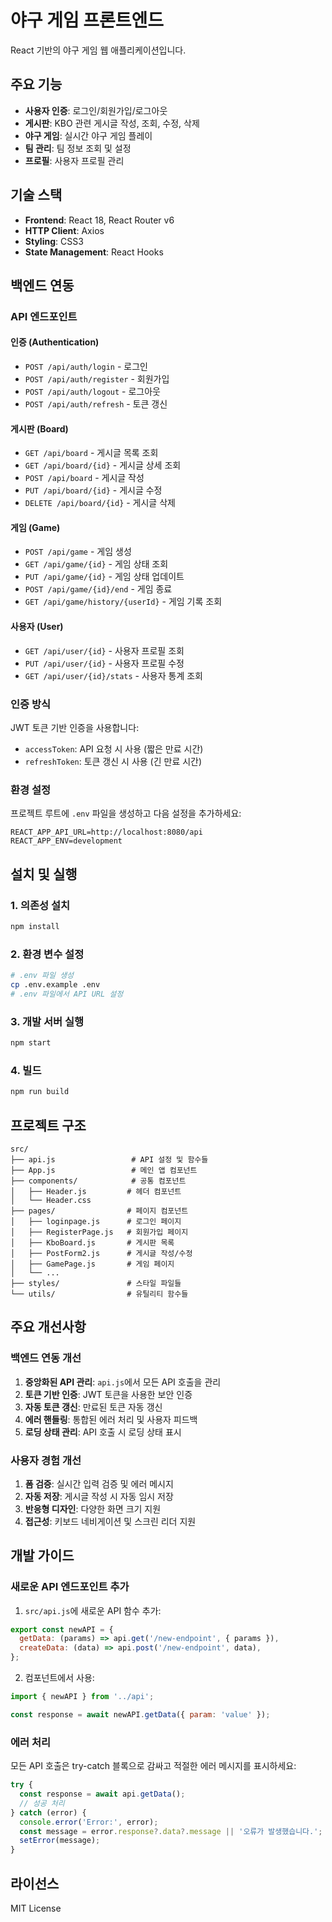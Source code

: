 # 야구 게임 프론트엔드

React 기반의 야구 게임 웹 애플리케이션입니다.

## 주요 기능

- **사용자 인증**: 로그인/회원가입/로그아웃
- **게시판**: KBO 관련 게시글 작성, 조회, 수정, 삭제
- **야구 게임**: 실시간 야구 게임 플레이
- **팀 관리**: 팀 정보 조회 및 설정
- **프로필**: 사용자 프로필 관리

## 기술 스택

- **Frontend**: React 18, React Router v6
- **HTTP Client**: Axios
- **Styling**: CSS3
- **State Management**: React Hooks

## 백엔드 연동

### API 엔드포인트

#### 인증 (Authentication)
- `POST /api/auth/login` - 로그인
- `POST /api/auth/register` - 회원가입
- `POST /api/auth/logout` - 로그아웃
- `POST /api/auth/refresh` - 토큰 갱신

#### 게시판 (Board)
- `GET /api/board` - 게시글 목록 조회
- `GET /api/board/{id}` - 게시글 상세 조회
- `POST /api/board` - 게시글 작성
- `PUT /api/board/{id}` - 게시글 수정
- `DELETE /api/board/{id}` - 게시글 삭제

#### 게임 (Game)
- `POST /api/game` - 게임 생성
- `GET /api/game/{id}` - 게임 상태 조회
- `PUT /api/game/{id}` - 게임 상태 업데이트
- `POST /api/game/{id}/end` - 게임 종료
- `GET /api/game/history/{userId}` - 게임 기록 조회

#### 사용자 (User)
- `GET /api/user/{id}` - 사용자 프로필 조회
- `PUT /api/user/{id}` - 사용자 프로필 수정
- `GET /api/user/{id}/stats` - 사용자 통계 조회

### 인증 방식

JWT 토큰 기반 인증을 사용합니다:
- `accessToken`: API 요청 시 사용 (짧은 만료 시간)
- `refreshToken`: 토큰 갱신 시 사용 (긴 만료 시간)

### 환경 설정

프로젝트 루트에 `.env` 파일을 생성하고 다음 설정을 추가하세요:

```env
REACT_APP_API_URL=http://localhost:8080/api
REACT_APP_ENV=development
```

## 설치 및 실행

### 1. 의존성 설치
```bash
npm install
```

### 2. 환경 변수 설정
```bash
# .env 파일 생성
cp .env.example .env
# .env 파일에서 API URL 설정
```

### 3. 개발 서버 실행
```bash
npm start
```

### 4. 빌드
```bash
npm run build
```

## 프로젝트 구조

```
src/
├── api.js                 # API 설정 및 함수들
├── App.js                 # 메인 앱 컴포넌트
├── components/            # 공통 컴포넌트
│   ├── Header.js         # 헤더 컴포넌트
│   └── Header.css
├── pages/                # 페이지 컴포넌트
│   ├── loginpage.js      # 로그인 페이지
│   ├── RegisterPage.js   # 회원가입 페이지
│   ├── KboBoard.js       # 게시판 목록
│   ├── PostForm2.js      # 게시글 작성/수정
│   ├── GamePage.js       # 게임 페이지
│   └── ...
├── styles/               # 스타일 파일들
└── utils/                # 유틸리티 함수들
```

## 주요 개선사항

### 백엔드 연동 개선
1. **중앙화된 API 관리**: `api.js`에서 모든 API 호출을 관리
2. **토큰 기반 인증**: JWT 토큰을 사용한 보안 인증
3. **자동 토큰 갱신**: 만료된 토큰 자동 갱신
4. **에러 핸들링**: 통합된 에러 처리 및 사용자 피드백
5. **로딩 상태 관리**: API 호출 시 로딩 상태 표시

### 사용자 경험 개선
1. **폼 검증**: 실시간 입력 검증 및 에러 메시지
2. **자동 저장**: 게시글 작성 시 자동 임시 저장
3. **반응형 디자인**: 다양한 화면 크기 지원
4. **접근성**: 키보드 네비게이션 및 스크린 리더 지원

## 개발 가이드

### 새로운 API 엔드포인트 추가

1. `src/api.js`에 새로운 API 함수 추가:
```javascript
export const newAPI = {
  getData: (params) => api.get('/new-endpoint', { params }),
  createData: (data) => api.post('/new-endpoint', data),
};
```

2. 컴포넌트에서 사용:
```javascript
import { newAPI } from '../api';

const response = await newAPI.getData({ param: 'value' });
```

### 에러 처리

모든 API 호출은 try-catch 블록으로 감싸고 적절한 에러 메시지를 표시하세요:

```javascript
try {
  const response = await api.getData();
  // 성공 처리
} catch (error) {
  console.error('Error:', error);
  const message = error.response?.data?.message || '오류가 발생했습니다.';
  setError(message);
}
```

## 라이선스

MIT License
